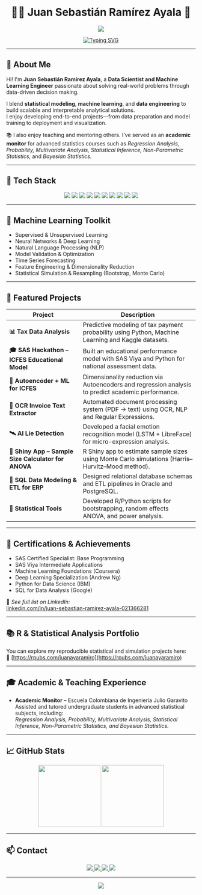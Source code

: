 <h1 align="center">👨‍💻 Juan Sebastián Ramírez Ayala 🚀</h1>

<p align="center">
  <img src="https://capsule-render.vercel.app/api?type=waving&color=0:003973,100:005AA7&height=220&section=header&text=Data%20Scientist%20%7C%20ML%20Engineer%20%7C%20Python%20%7C%20SQL%20%7C%20R&fontSize=32&fontColor=ffffff&animation=fadeIn&fontAlignY=40"/>
</p>

<div align="center">

[![Typing SVG](https://readme-typing-svg.herokuapp.com?font=Fira+Code&pause=900&color=007BFF&center=true&vCenter=true&width=720&lines=Welcome+to+my+GitHub!+👋;Data+Science+%7C+Machine+Learning+%7C+Deep+Learning+%7C+NLP;Turning+data+into+insight+with+Python,+R+and+SAS+Viya)](https://github.com/RamiroSeb2021)

</div>

---

## 🧭 About Me

Hi! I'm **Juan Sebastián Ramírez Ayala**, a **Data Scientist and Machine Learning Engineer** passionate about solving real-world problems through data-driven decision making.

I blend **statistical modeling**, **machine learning**, and **data engineering** to build scalable and interpretable analytical solutions.  
I enjoy developing end-to-end projects—from data preparation and model training to deployment and visualization.

📚 I also enjoy teaching and mentoring others. I’ve served as an **academic monitor** for advanced statistics courses such as *Regression Analysis, Probability, Multivariate Analysis, Statistical Inference, Non-Parametric Statistics,* and *Bayesian Statistics.*

---

## 🧰 Tech Stack

<p align="center">
  <img src="https://img.shields.io/badge/Python-3776AB?style=for-the-badge&logo=python&logoColor=white"/>
  <img src="https://img.shields.io/badge/R-276DC3?style=for-the-badge&logo=r&logoColor=white"/>
  <img src="https://img.shields.io/badge/SQL-336791?style=for-the-badge&logo=mysql&logoColor=white"/>
  <img src="https://img.shields.io/badge/SAS%20Viya-005AA7?style=for-the-badge&logo=sas&logoColor=white"/>
  <img src="https://img.shields.io/badge/Oracle-CC0000?style=for-the-badge&logo=oracle&logoColor=white"/>
  <img src="https://img.shields.io/badge/Scikit--learn-F7931E?style=for-the-badge&logo=scikit-learn&logoColor=white"/>
  <img src="https://img.shields.io/badge/TensorFlow-FF6F00?style=for-the-badge&logo=tensorflow&logoColor=white"/>
  <img src="https://img.shields.io/badge/PyTorch-EE4C2C?style=for-the-badge&logo=pytorch&logoColor=white"/>
  <img src="https://img.shields.io/badge/Power%20BI-F2C811?style=for-the-badge&logo=powerbi&logoColor=black"/>
  <img src="https://img.shields.io/badge/GitHub-181717?style=for-the-badge&logo=github&logoColor=white"/>
</p>

---

## 🧠 Machine Learning Toolkit

- Supervised & Unsupervised Learning  
- Neural Networks & Deep Learning  
- Natural Language Processing (NLP)  
- Model Validation & Optimization  
- Time Series Forecasting  
- Feature Engineering & Dimensionality Reduction  
- Statistical Simulation & Resampling (Bootstrap, Monte Carlo)

---

## 🌟 Featured Projects

| Project | Description |
|----------|-------------|
| **📊 Tax Data Analysis** | Predictive modeling of tax payment probability using Python, Machine Learning and Kaggle datasets. |
| **🎓 SAS Hackathon – ICFES Educational Model** | Built an educational performance model with SAS Viya and Python for national assessment data. |
| **🧠 Autoencoder + ML for ICFES** | Dimensionality reduction via Autoencoders and regression analysis to predict academic performance. |
| **🧾 OCR Invoice Text Extractor** | Automated document processing system (PDF → text) using OCR, NLP and Regular Expressions. |
| **🛰️ AI Lie Detection** | Developed a facial emotion recognition model (LSTM + LibreFace) for micro-expression analysis. |
| **📐 Shiny App – Sample Size Calculator for ANOVA** | R Shiny app to estimate sample sizes using Monte Carlo simulations (Harris–Hurvitz–Mood method). |
| **🔗 SQL Data Modeling & ETL for ERP** | Designed relational database schemas and ETL pipelines in Oracle and PostgreSQL. |
| **🧮 Statistical Tools** | Developed R/Python scripts for bootstrapping, random effects ANOVA, and power analysis. |

---

## 📜 Certifications & Achievements

- SAS Certified Specialist: Base Programming  
- SAS Viya Intermediate Applications  
- Machine Learning Foundations (Coursera)  
- Deep Learning Specialization (Andrew Ng)  
- Python for Data Science (IBM)  
- SQL for Data Analysis (Google)

📎 *See full list on LinkedIn:*  
[linkedin.com/in/juan-sebastian-ramirez-ayala-021366281](https://www.linkedin.com/in/juan-sebastian-ramirez-ayala-021366281/details/certifications/)

---

## 📚 R & Statistical Analysis Portfolio

You can explore my reproducible statistical and simulation projects here:  
🔗 [https://rpubs.com/juanayaramiro](https://rpubs.com/juanayaramiro)

---

## 🎓 Academic & Teaching Experience

- **Academic Monitor** – Escuela Colombiana de Ingeniería Julio Garavito  
  Assisted and tutored undergraduate students in advanced statistical subjects, including:  
  *Regression Analysis, Probability, Multivariate Analysis, Statistical Inference, Non-Parametric Statistics, and Bayesian Statistics.*

---

## 📈 GitHub Stats

<div align="center">
  <img height="165em" src="https://github-readme-stats.vercel.app/api?username=RamiroSeb2021&show_icons=true&theme=tokyonight&count_private=true&hide_border=true"/>
  <img height="165em" src="https://github-readme-stats.vercel.app/api/top-langs/?username=RamiroSeb2021&layout=compact&langs_count=8&theme=tokyonight&hide_border=true"/>
</div>

---


## 📫 Contact

<div align="center">
  <a href="https://www.linkedin.com/in/juan-sebastian-ramirez-ayala-021366281/">
    <img src="https://img.shields.io/badge/LinkedIn-Juan%20Sebastián%20Ramírez%20Ayala-0077B5?style=for-the-badge&logo=linkedin&logoColor=white"/>
  </a>
  <a href="mailto:">
    <img src="https://img.shields.io/badge/Email-Professional%20Contact-005AA7?style=for-the-badge&logo=gmail&logoColor=white"/>
  </a>
  <a href="https://github.com/RamiroSeb2021">
    <img src="https://img.shields.io/badge/GitHub-RamiroSeb2021-181717?style=for-the-badge&logo=github&logoColor=white"/>
  </a>
  <img src="https://img.shields.io/badge/Location-Bogotá,%20Colombia-005AA7?style=for-the-badge&logo=google-maps&logoColor=white"/>
</div>

---

<p align="center">
  <img src="https://capsule-render.vercel.app/api?type=waving&color=0:005AA7,100:007BFF&height=100&section=footer"/>
</p>
